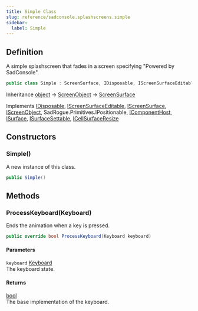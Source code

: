 ```yaml
---
title: Simple Class
slug: reference/sadconsole.splashscreens.simple
sidebar:
  label: Simple
---
```

## Definition

A simple splashscreen that fades in a screen specifying "Powered by SadConsole".

```csharp title="C#"
public class Simple : ScreenSurface, IDisposable, IScreenSurfaceEditable, IScreenSurface, IScreenObject, IPositionable, IComponentHost, ISurface, ISurfaceSettable, ICellSurfaceResize
```

Inheritance [object](https://learn.microsoft.com/dotnet/api/system.object/) → [ScreenObject](../sadconsole.screenobject/) → [ScreenSurface](../sadconsole.screensurface/)

Implements [IDisposable](https://learn.microsoft.com/dotnet/api/system.idisposable/), [IScreenSurfaceEditable](../sadconsole.iscreensurfaceeditable/), [IScreenSurface](../sadconsole.iscreensurface/), [IScreenObject](../sadconsole.iscreenobject/), SadRogue.Primitives.IPositionable, [IComponentHost](../sadconsole.components.icomponenthost/), [ISurface](../sadconsole.isurface/), [ISurfaceSettable](../sadconsole.isurfacesettable/), [ICellSurfaceResize](../sadconsole.icellsurfaceresize/)

## Constructors

### Simple()

A new instance of this class.

```csharp title="C#"
public Simple()
```


## Methods

### ProcessKeyboard(Keyboard)

Ends the animation when a key is pressed.

```csharp title="C#"
public override bool ProcessKeyboard(Keyboard keyboard)
```

#### Parameters

`keyboard` [Keyboard](../sadconsole.input.keyboard/)  
The keyboard state.

#### Returns

[bool](https://learn.microsoft.com/dotnet/api/system.boolean/)  
The base implementation of the keyboard.